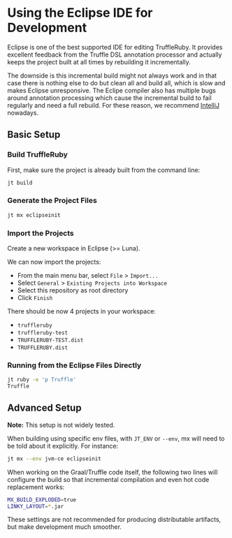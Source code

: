# Using the Eclipse IDE for Development

Eclipse is one of the best supported IDE for editing TruffleRuby. It provides
excellent feedback from the Truffle DSL annotation processor and actually keeps
the project built at all times by rebuilding it incrementally.

The downside is this incremental build might not always work and in that case
there is nothing else to do but clean all and build all, which is slow and makes
Eclipse unresponsive. The Eclipe compiler also has multiple bugs around
annotation processing which cause the incremental build to fail regularly and
need a full rebuild. For these reason, we recommend
[IntelliJ](using-intellij.md) nowadays.

## Basic Setup

### Build TruffleRuby

First, make sure the project is already built from the command line:

```bash
jt build
```

### Generate the Project Files

```bash
jt mx eclipseinit
```

### Import the Projects

Create a new workspace in Eclipse (>= Luna).

We can now import the projects:
* From the main menu bar, select `File` > `Import...`
* Select `General` > `Existing Projects into Workspace`
* Select this repository as root directory
* Click `Finish`

There should be now 4 projects in your workspace:
* `truffleruby`
* `truffleruby-test`
* `TRUFFLERUBY-TEST.dist`
* `TRUFFLERUBY.dist`

### Running from the Eclipse Files Directly

```bash
jt ruby -e 'p Truffle'
Truffle
```

## Advanced Setup

**Note:** This setup is not widely tested.

When building using specific env files, with `JT_ENV` or `--env`, mx will
need to be told about it explicitly. For instance:

```bash
jt mx --env jvm-ce eclipseinit
```

When working on the Graal/Truffle code itself, the following two lines will
configure the build so that incremental compilation and even hot code
replacement works:

```bash
MX_BUILD_EXPLODED=true
LINKY_LAYOUT=*.jar
```

These settings are not recommended for producing distributable artifacts, but
make development much smoother.
